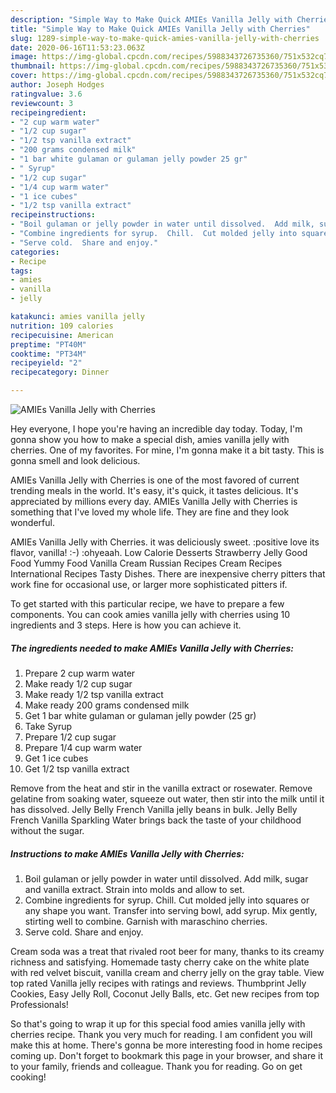 ```yaml
---
description: "Simple Way to Make Quick AMIEs Vanilla Jelly with Cherries"
title: "Simple Way to Make Quick AMIEs Vanilla Jelly with Cherries"
slug: 1289-simple-way-to-make-quick-amies-vanilla-jelly-with-cherries
date: 2020-06-16T11:53:23.063Z
image: https://img-global.cpcdn.com/recipes/5988343726735360/751x532cq70/amies-vanilla-jelly-with-cherries-recipe-main-photo.jpg
thumbnail: https://img-global.cpcdn.com/recipes/5988343726735360/751x532cq70/amies-vanilla-jelly-with-cherries-recipe-main-photo.jpg
cover: https://img-global.cpcdn.com/recipes/5988343726735360/751x532cq70/amies-vanilla-jelly-with-cherries-recipe-main-photo.jpg
author: Joseph Hodges
ratingvalue: 3.6
reviewcount: 3
recipeingredient:
- "2 cup warm water"
- "1/2 cup sugar"
- "1/2 tsp vanilla extract"
- "200 grams condensed milk"
- "1 bar white gulaman or gulaman jelly powder 25 gr"
- " Syrup"
- "1/2 cup sugar"
- "1/4 cup warm water"
- "1 ice cubes"
- "1/2 tsp vanilla extract"
recipeinstructions:
- "Boil gulaman or jelly powder in water until dissolved.  Add milk, sugar and  vanilla extract.  Strain into molds and allow to set."
- "Combine ingredients for syrup.  Chill.  Cut molded jelly into squares or any shape you want.  Transfer into serving bowl, add syrup.  Mix gently, stirting well to combine.  Garnish with maraschino cherries."
- "Serve cold.  Share and enjoy."
categories:
- Recipe
tags:
- amies
- vanilla
- jelly

katakunci: amies vanilla jelly 
nutrition: 109 calories
recipecuisine: American
preptime: "PT40M"
cooktime: "PT34M"
recipeyield: "2"
recipecategory: Dinner

---
```



![AMIEs Vanilla Jelly with Cherries](https://img-global.cpcdn.com/recipes/5988343726735360/751x532cq70/amies-vanilla-jelly-with-cherries-recipe-main-photo.jpg)

Hey everyone, I hope you're having an incredible day today. Today, I'm gonna show you how to make a special dish, amies vanilla jelly with cherries. One of my favorites. For mine, I'm gonna make it a bit tasty. This is gonna smell and look delicious.

AMIEs Vanilla Jelly with Cherries is one of the most favored of current trending meals in the world. It's easy, it's quick, it tastes delicious. It's appreciated by millions every day. AMIEs Vanilla Jelly with Cherries is something that I've loved my whole life. They are fine and they look wonderful.

AMIEs Vanilla Jelly with Cherries. it was deliciously sweet. :positive love its flavor, vanilla! :-) :ohyeaah. Low Calorie Desserts Strawberry Jelly Good Food Yummy Food Vanilla Cream Russian Recipes Cream Recipes International Recipes Tasty Dishes. There are inexpensive cherry pitters that work fine for occasional use, or larger more sophisticated pitters if.


To get started with this particular recipe, we have to prepare a few components. You can cook amies vanilla jelly with cherries using 10 ingredients and 3 steps. Here is how you can achieve it.

<!--inarticleads1-->

##### The ingredients needed to make AMIEs Vanilla Jelly with Cherries:

1. Prepare 2 cup warm water
1. Make ready 1/2 cup sugar
1. Make ready 1/2 tsp vanilla extract
1. Make ready 200 grams condensed milk
1. Get 1 bar white gulaman or gulaman jelly powder (25 gr)
1. Take  Syrup
1. Prepare 1/2 cup sugar
1. Prepare 1/4 cup warm water
1. Get 1 ice cubes
1. Get 1/2 tsp vanilla extract


Remove from the heat and stir in the vanilla extract or rosewater. Remove gelatine from soaking water, squeeze out water, then stir into the milk until it has dissolved. Jelly Belly French Vanilla jelly beans in bulk. Jelly Belly French Vanilla Sparkling Water brings back the taste of your childhood without the sugar. 

<!--inarticleads2-->

##### Instructions to make AMIEs Vanilla Jelly with Cherries:

1. Boil gulaman or jelly powder in water until dissolved.  Add milk, sugar and  vanilla extract.  Strain into molds and allow to set.
1. Combine ingredients for syrup.  Chill.  Cut molded jelly into squares or any shape you want.  Transfer into serving bowl, add syrup.  Mix gently, stirting well to combine.  Garnish with maraschino cherries.
1. Serve cold.  Share and enjoy.


Cream soda was a treat that rivaled root beer for many, thanks to its creamy richness and satisfying. Homemade tasty cherry cake on the white plate with red velvet biscuit, vanilla cream and cherry jelly on the gray table. View top rated Vanilla jelly recipes with ratings and reviews. Thumbprint Jelly Cookies, Easy Jelly Roll, Coconut Jelly Balls, etc. Get new recipes from top Professionals! 

So that's going to wrap it up for this special food amies vanilla jelly with cherries recipe. Thank you very much for reading. I am confident you will make this at home. There's gonna be more interesting food in home recipes coming up. Don't forget to bookmark this page in your browser, and share it to your family, friends and colleague. Thank you for reading. Go on get cooking!
